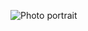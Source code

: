 ![Photo portrait](https://github.com/FlorenceMounier/markdown-website/blob/master/_includes/header_image1.jpg?raw=true)
